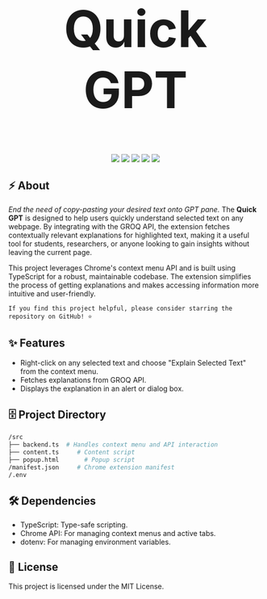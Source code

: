 <h1 align="center" style="font-size: 100px;">Quick GPT</h1>

<p align="center">
  <img src="https://img.shields.io/badge/TypeScript-v4.9-blue?logo=typescript&style=flat-square" />
  <img src="https://img.shields.io/badge/Chrome-Extension-yellow?logo=google-chrome&style=flat-square" />
  <img src="https://img.shields.io/badge/License-MIT-green?style=flat-square" />
  <img src="https://img.shields.io/badge/Version-1.0.0-blue?style=flat-square" />
  <img src="https://img.shields.io/badge/Contributions-Welcome-orange?style=flat-square" />
</p>


## ⚡ About
_End the need of copy-pasting your desired text onto GPT pane._
The **Quick GPT** is designed to help users quickly understand selected text on any webpage. By integrating with the GROQ API, the extension fetches contextually relevant explanations for highlighted text, making it a useful tool for students, researchers, or anyone looking to gain insights without leaving the current page.

This project leverages Chrome's context menu API and is built using TypeScript for a robust, maintainable codebase. The extension simplifies the process of getting explanations and makes accessing information more intuitive and user-friendly.

`If you find this project helpful, please consider starring the repository on GitHub! ⭐`
## ✨ Features

- Right-click on any selected text and choose "Explain Selected Text" from the context menu.
- Fetches explanations from GROQ API.
- Displays the explanation in an alert or dialog box.

## 🗄️ Project Directory

```bash
/src
├── backend.ts  # Handles context menu and API interaction
├── content.ts     # Content script 
├── popup.html       # Popup script 
/manifest.json     # Chrome extension manifest
/.env 
```
## 🛠 Dependencies
- TypeScript: Type-safe scripting.
- Chrome API: For managing context menus and active tabs.
- dotenv: For managing environment variables.

## 📜 License
This project is licensed under the MIT License.
